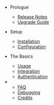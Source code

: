 - Prologue
	- [Release Notes](changelog.md)
    - [Upgrade Guide](upgrade.md)

- Setup
    - [Installation](installation.md)
    - [Configuration](configuration.md)

- The Basics
	- [Usage](usage.md)
    - [Integration](integration.md)
    - [Authentication](authentication.md)

-
    - [FAQ](faq.md)
    - [Debugging](debugging.md)
    - [Credits](credits.md)

